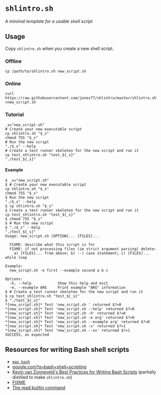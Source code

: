 # `shlintro.sh`

*A minimal template for a usable shell script*

## **Usage**

Copy `shlintro.sh` when you create a new shell script.

### Offline

    cp /path/to/shlintro.sh new_script.sh

### Online

    curl https://raw.githubusercontent.com/jones77/shlintro/master/shlintro.sh >new_script.sh

### Tutorial

    _s="new_script.sh"
    # Create your new executable script
    cp shlintro.sh "$_s"
    chmod 755 "$_s"
    # Run the new script
    "./$_s" --help
    # Create a test runner skeleton for the new script and run it
    cp test_shlintro.sh "test_${_s}"
    "./test_${_s}"

#### Example

    $ _s="new_script.sh"
    $ # Create your new executable script
    cp shlintro.sh "$_s"
    chmod 755 "$_s"
    $ Run the new script
    "./$_s" --help
    $ cp shlintro.sh "$_s"
    $ Create a test runner skeleton for the new script and run it
    cp test_shlintro.sh "test_${_s}"
    $ chmod 755 "$_s"
    $ # Run the new script
    $ "./$_s" --help
    "./test_${_s}"
    Usage: new_script.sh [OPTION]... [FILES]...

      FIXME: describe what this script is for
      FIXME: if not processing files (ie strict argument parsing) delete:
        a) [FILES]... from above; b) --) case statement; c) [FILES]... while loop

    Example:
      new_script.sh -e first --example second a b c

    Options:
      -h, --help            Show this help and exit
      -e, --example ARG     Print example "ARG" information
    $ # Create a test runner skeleton for the new script and run it
    $ cp test_shlintro.sh "test_${_s}"
    $ "./test_${_s}"
    *[new_script.sh]* Test 'new_script.sh ' returned $?=0
    *[new_script.sh]* Test 'new_script.sh --help' returned $?=0
    *[new_script.sh]* Test 'new_script.sh -h' returned $?=0
    *[new_script.sh]* Test 'new_script.sh -e arg' returned $?=0
    *[new_script.sh]* Test 'new_script.sh --example arg' returned $?=0
    *[new_script.sh]* Test 'new_script.sh -x' returned $?=1
    *[new_script.sh]* Test 'new_script.sh --xx' returned $?=1
    SUCCESS, as expected

## **Resources for writing Bash shell scripts**

* [`man bash`](https://tiswww.case.edu/php/chet/bash/bash.html)
* [google.com?q=bash+shell+scripting](http://google.com?q=bash+shell+scripting)
* [Kevin van Zonneveld's Best Practices for Writing Bash
  Scripts](http://kvz.io/blog/2013/11/21/bash-best-practices/) (partially
  distilled to make `shlintro.sh`)
* [FIXME](https://en.wikipedia.org/wiki/Don%27t_repeat_yourself)
* [The read builtin command](http://wiki.bash-hackers.org/commands/builtin/read)

<!--

# TODO

* Create a graph out of:

    git log --follow --stat shlintro.sh | grep 'changed\|insertion\|deletion

    git log --follow --stat shlintro.sh | grep '^ shlintro'

-->
